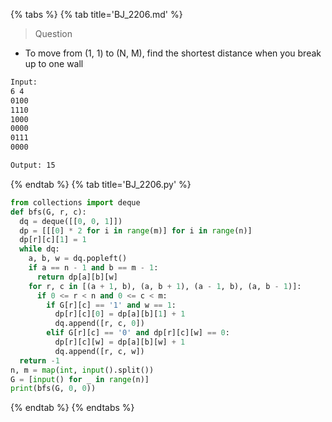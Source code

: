{% tabs %}
{% tab title='BJ_2206.md' %}

> Question

* To move from (1, 1) to (N, M), find the shortest distance when you break up to one wall

```txt
Input:
6 4
0100
1110
1000
0000
0111
0000

Output: 15
```

{% endtab %}
{% tab title='BJ_2206.py' %}

```py
from collections import deque
def bfs(G, r, c):
  dq = deque([[0, 0, 1]])
  dp = [[[0] * 2 for i in range(m)] for i in range(n)]
  dp[r][c][1] = 1
  while dq:
    a, b, w = dq.popleft()
    if a == n - 1 and b == m - 1:
      return dp[a][b][w]
    for r, c in [(a + 1, b), (a, b + 1), (a - 1, b), (a, b - 1)]:
      if 0 <= r < n and 0 <= c < m:
        if G[r][c] == '1' and w == 1:
          dp[r][c][0] = dp[a][b][1] + 1
          dq.append([r, c, 0])
        elif G[r][c] == '0' and dp[r][c][w] == 0:
          dp[r][c][w] = dp[a][b][w] + 1
          dq.append([r, c, w])
  return -1
n, m = map(int, input().split())
G = [input() for _ in range(n)]
print(bfs(G, 0, 0))

```

{% endtab %}
{% endtabs %}
